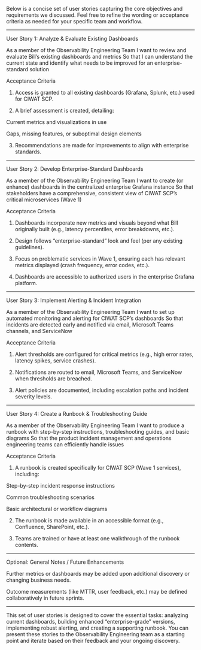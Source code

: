 Below is a concise set of user stories capturing the core objectives and requirements we discussed. Feel free to refine the wording or acceptance criteria as needed for your specific team and workflow.


---

User Story 1: Analyze & Evaluate Existing Dashboards

As a member of the Observability Engineering Team
I want to review and evaluate Bill’s existing dashboards and metrics
So that I can understand the current state and identify what needs to be improved for an enterprise-standard solution

Acceptance Criteria

1. Access is granted to all existing dashboards (Grafana, Splunk, etc.) used for CIWAT SCP.


2. A brief assessment is created, detailing:

Current metrics and visualizations in use

Gaps, missing features, or suboptimal design elements



3. Recommendations are made for improvements to align with enterprise standards.




---

User Story 2: Develop Enterprise-Standard Dashboards

As a member of the Observability Engineering Team
I want to create (or enhance) dashboards in the centralized enterprise Grafana instance
So that stakeholders have a comprehensive, consistent view of CIWAT SCP’s critical microservices (Wave 1)

Acceptance Criteria

1. Dashboards incorporate new metrics and visuals beyond what Bill originally built (e.g., latency percentiles, error breakdowns, etc.).


2. Design follows “enterprise-standard” look and feel (per any existing guidelines).


3. Focus on problematic services in Wave 1, ensuring each has relevant metrics displayed (crash frequency, error codes, etc.).


4. Dashboards are accessible to authorized users in the enterprise Grafana platform.




---

User Story 3: Implement Alerting & Incident Integration

As a member of the Observability Engineering Team
I want to set up automated monitoring and alerting for CIWAT SCP’s dashboards
So that incidents are detected early and notified via email, Microsoft Teams channels, and ServiceNow

Acceptance Criteria

1. Alert thresholds are configured for critical metrics (e.g., high error rates, latency spikes, service crashes).


2. Notifications are routed to email, Microsoft Teams, and ServiceNow when thresholds are breached.


3. Alert policies are documented, including escalation paths and incident severity levels.




---

User Story 4: Create a Runbook & Troubleshooting Guide

As a member of the Observability Engineering Team
I want to produce a runbook with step-by-step instructions, troubleshooting guides, and basic diagrams
So that the product incident management and operations engineering teams can efficiently handle issues

Acceptance Criteria

1. A runbook is created specifically for CIWAT SCP (Wave 1 services), including:

Step-by-step incident response instructions

Common troubleshooting scenarios

Basic architectural or workflow diagrams



2. The runbook is made available in an accessible format (e.g., Confluence, SharePoint, etc.).


3. Teams are trained or have at least one walkthrough of the runbook contents.




---

Optional: General Notes / Future Enhancements

Further metrics or dashboards may be added upon additional discovery or changing business needs.

Outcome measurements (like MTTR, user feedback, etc.) may be defined collaboratively in future sprints.



---

This set of user stories is designed to cover the essential tasks: analyzing current dashboards, building enhanced “enterprise-grade” versions, implementing robust alerting, and creating a supporting runbook. You can present these stories to the Observability Engineering team as a starting point and iterate based on their feedback and your ongoing discovery.


